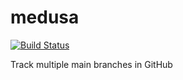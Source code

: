 medusa
=====
[![Build Status](https://travis-ci.org/comandrei/medusa.png)](https://travis-ci.org/comandrei/medusa)

Track multiple main branches in GitHub
